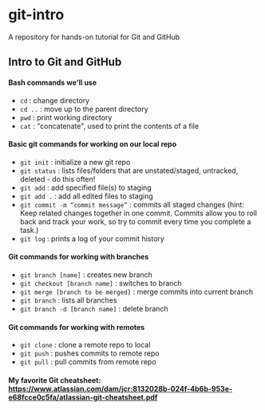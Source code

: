 # git-intro
A repository for hands-on tutorial for Git and GitHub

## Intro to Git and GitHub

#### Bash commands we'll use
* `cd` : change directory
* `cd ..` : move up to the parent directory
* `pwd` : print working directory
* `cat` : "concatenate", used to print the contents of a file

#### Basic git commands for working on our local repo
* `git init` : initialize a new git repo
* `git status` : lists files/folders that are unstated/staged, untracked, deleted - do this often!
* `git add` : add specified file(s) to staging
* `git add .` : add all edited files to staging
* `git commit -m “commit message”` : commits all staged changes (hint: Keep related changes together in one commit. Commits allow you to roll back and track your work, so try to commit every time you complete a task.)
* `git log` : prints a log of your commit history

#### Git commands for working with branches
* `git branch [name]` : creates new branch
* `git checkout [branch name]` : switches to branch
* `git merge [branch to be merged]` : merge commits into current branch
* `git branch` : lists all branches
* `git branch -d [branch name]` : delete branch

#### Git commands for working with remotes
* `git clone` : clone a remote repo to local
* `git push` : pushes commits to remote repo
* `git pull` : pull commits from remote repo

#### My favorite Git cheatsheet:  https://www.atlassian.com/dam/jcr:8132028b-024f-4b6b-953e-e68fcce0c5fa/atlassian-git-cheatsheet.pdf
